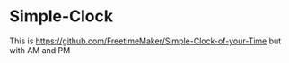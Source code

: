 # Simple-Clock
This is https://github.com/FreetimeMaker/Simple-Clock-of-your-Time but with AM and PM
